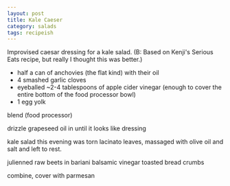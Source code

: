 ```yaml
---
layout: post
title: Kale Caeser
category: salads
tags: recipeish
---
```


Improvised caesar dressing for a kale salad. (B: Based on Kenji's Serious Eats
recipe, but really I thought this was better.)

* half a can of anchovies (the flat kind) with their oil
* 4 smashed garlic cloves
* eyeballed ~2-4 tablespoons of apple cider vinegar (enough to cover the entire
  bottom of the food processor bowl)
* 1 egg yolk


blend (food processor)

drizzle grapeseed oil in until it looks like dressing

kale salad this evening was torn lacinato leaves, massaged with olive oil and
salt and left to rest.

julienned raw beets in bariani balsamic vinegar toasted bread crumbs

combine, cover with parmesan
